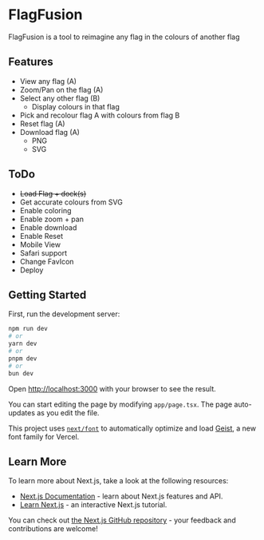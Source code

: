# FlagFusion
FlagFusion is a tool to reimagine any flag in the colours of another flag


## Features

- View any flag (A)
- Zoom/Pan on the flag (A)
- Select any other flag (B)  
   - Display colours in that flag
- Pick and recolour flag A with colours from flag B
- Reset flag (A)
- Download flag (A)
  - PNG
  - SVG

## ToDo

- ~~Load Flag + dock(s)~~
- Get accurate colours from SVG
- Enable coloring
- Enable zoom + pan
- Enable download
- Enable Reset
- Mobile View
- Safari support
- Change FavIcon
- Deploy

## Getting Started

First, run the development server:

```bash
npm run dev
# or
yarn dev
# or
pnpm dev
# or
bun dev
```

Open [http://localhost:3000](http://localhost:3000) with your browser to see the result.

You can start editing the page by modifying `app/page.tsx`. The page auto-updates as you edit the file.

This project uses [`next/font`](https://nextjs.org/docs/app/building-your-application/optimizing/fonts) to automatically optimize and load [Geist](https://vercel.com/font), a new font family for Vercel.

## Learn More

To learn more about Next.js, take a look at the following resources:

- [Next.js Documentation](https://nextjs.org/docs) - learn about Next.js features and API.
- [Learn Next.js](https://nextjs.org/learn) - an interactive Next.js tutorial.

You can check out [the Next.js GitHub repository](https://github.com/vercel/next.js) - your feedback and contributions are welcome!
